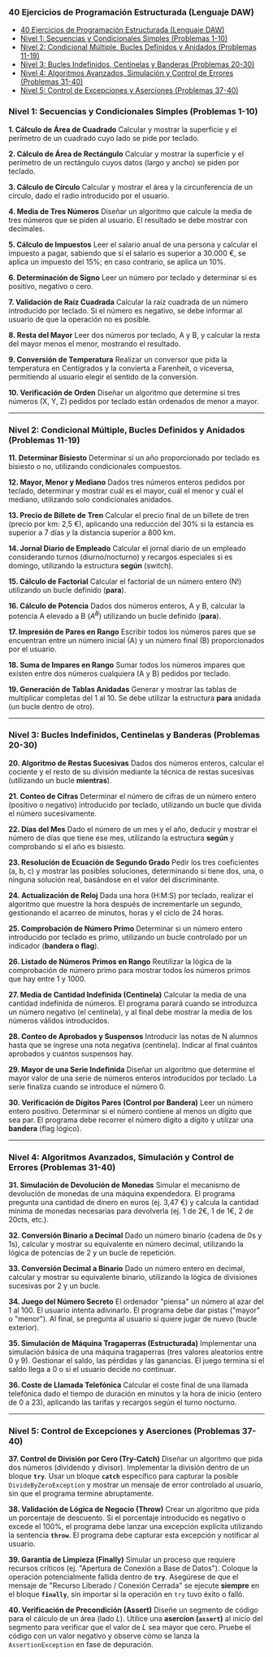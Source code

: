 ### 40 Ejercicios de Programación Estructurada (Lenguaje DAW)

- [40 Ejercicios de Programación Estructurada (Lenguaje DAW)](#40-ejercicios-de-programación-estructurada-lenguaje-daw)
- [Nivel 1: Secuencias y Condicionales Simples (Problemas 1-10)](#nivel-1-secuencias-y-condicionales-simples-problemas-1-10)
- [Nivel 2: Condicional Múltiple, Bucles Definidos y Anidados (Problemas 11-19)](#nivel-2-condicional-múltiple-bucles-definidos-y-anidados-problemas-11-19)
- [Nivel 3: Bucles Indefinidos, Centinelas y Banderas (Problemas 20-30)](#nivel-3-bucles-indefinidos-centinelas-y-banderas-problemas-20-30)
- [Nivel 4: Algoritmos Avanzados, Simulación y Control de Errores (Problemas 31-40)](#nivel-4-algoritmos-avanzados-simulación-y-control-de-errores-problemas-31-40)
- [Nivel 5: Control de Excepciones y Aserciones (Problemas 37-40)](#nivel-5-control-de-excepciones-y-aserciones-problemas-37-40)


### Nivel 1: Secuencias y Condicionales Simples (Problemas 1-10)

**1. Cálculo de Área de Cuadrado**
Calcular y mostrar la superficie y el perímetro de un cuadrado cuyo lado se pide por teclado.

**2. Cálculo de Área de Rectángulo**
Calcular y mostrar la superficie y el perímetro de un rectángulo cuyos datos (largo y ancho) se piden por teclado.

**3. Cálculo de Círculo**
Calcular y mostrar el área y la circunferencia de un círculo, dado el radio introducido por el usuario.

**4. Media de Tres Números**
Diseñar un algoritmo que calcule la media de tres números que se piden al usuario. El resultado se debe mostrar con decimales.

**5. Cálculo de Impuestos**
Leer el salario anual de una persona y calcular el impuesto a pagar, sabiendo que si el salario es superior a 30.000 €, se aplica un impuesto del 15%; en caso contrario, se aplica un 10%.

**6. Determinación de Signo**
Leer un número por teclado y determinar si es positivo, negativo o cero.

**7. Validación de Raíz Cuadrada**
Calcular la raíz cuadrada de un número introducido por teclado. Si el número es negativo, se debe informar al usuario de que la operación no es posible.

**8. Resta del Mayor**
Leer dos números por teclado, A y B, y calcular la resta del mayor menos el menor, mostrando el resultado.

**9. Conversión de Temperatura**
Realizar un conversor que pida la temperatura en Centígrados y la convierta a Farenheit, o viceversa, permitiendo al usuario elegir el sentido de la conversión.

**10. Verificación de Orden**
Diseñar un algoritmo que determine si tres números (X, Y, Z) pedidos por teclado están ordenados de menor a mayor.

---

### Nivel 2: Condicional Múltiple, Bucles Definidos y Anidados (Problemas 11-19)

**11. Determinar Bisiesto**
Determinar si un año proporcionado por teclado es bisiesto o no, utilizando condicionales compuestos.

**12. Mayor, Menor y Mediano**
Dados tres números enteros pedidos por teclado, determinar y mostrar cuál es el mayor, cuál el menor y cuál el mediano, utilizando solo condicionales anidados.

**13. Precio de Billete de Tren**
Calcular el precio final de un billete de tren (precio por km: 2,5 €), aplicando una reducción del 30% si la estancia es superior a 7 días *y* la distancia superior a 800 km.

**14. Jornal Diario de Empleado**
Calcular el jornal diario de un empleado considerando turnos (diurno/nocturno) y recargos especiales si es domingo, utilizando la estructura **según** (switch).

**15. Cálculo de Factorial**
Calcular el factorial de un número entero (N!) utilizando un bucle definido (**para**).

**16. Cálculo de Potencia**
Dados dos números enteros, A y B, calcular la potencia A elevado a B ($A^B$) utilizando un bucle definido (**para**).

**17. Impresión de Pares en Rango**
Escribir todos los números pares que se encuentran entre un número inicial (A) y un número final (B) proporcionados por el usuario.

**18. Suma de Impares en Rango**
Sumar todos los números impares que existen entre dos números cualquiera (A y B) pedidos por teclado.

**19. Generación de Tablas Anidadas**
Generar y mostrar las tablas de multiplicar completas del 1 al 10. Se debe utilizar la estructura **para** anidada (un bucle dentro de otro).

---

### Nivel 3: Bucles Indefinidos, Centinelas y Banderas (Problemas 20-30)

**20. Algoritmo de Restas Sucesivas**
Dados dos números enteros, calcular el cociente y el resto de su división mediante la técnica de restas sucesivas (utilizando un bucle **mientras**).

**21. Conteo de Cifras**
Determinar el número de cifras de un número entero (positivo o negativo) introducido por teclado, utilizando un bucle que divida el número sucesivamente.

**22. Días del Mes**
Dado el número de un mes y el año, deducir y mostrar el número de días que tiene ese mes, utilizando la estructura **según** y comprobando si el año es bisiesto.

**23. Resolución de Ecuación de Segundo Grado**
Pedir los tres coeficientes (a, b, c) y mostrar las posibles soluciones, determinando si tiene dos, una, o ninguna solución real, basándose en el valor del discriminante.

**24. Actualización de Reloj**
Dada una hora (H:M:S) por teclado, realizar el algoritmo que muestre la hora después de incrementarle un segundo, gestionando el acarreo de minutos, horas y el ciclo de 24 horas.

**25. Comprobación de Número Primo**
Determinar si un número entero introducido por teclado es primo, utilizando un bucle controlado por un indicador (**bandera o flag**).

**26. Listado de Números Primos en Rango**
Reutilizar la lógica de la comprobación de número primo para mostrar todos los números primos que hay entre 1 y 1000.

**27. Media de Cantidad Indefinida (Centinela)**
Calcular la media de una cantidad indefinida de números. El programa parará cuando se introduzca un número negativo (el centinela), y al final debe mostrar la media de los números válidos introducidos.

**28. Conteo de Aprobados y Suspensos**
Introducir las notas de N alumnos hasta que se ingrese una nota negativa (centinela). Indicar al final cuántos aprobados y cuántos suspensos hay.

**29. Mayor de una Serie Indefinida**
Diseñar un algoritmo que determine el mayor valor de una serie de números enteros introducidos por teclado. La serie finaliza cuando se introduce el número 0.

**30. Verificación de Dígitos Pares (Control por Bandera)**
Leer un número entero positivo. Determinar si el número contiene al menos un dígito que sea par. El programa debe recorrer el número dígito a dígito y utilizar una **bandera** (flag lógico).

---

### Nivel 4: Algoritmos Avanzados, Simulación y Control de Errores (Problemas 31-40)

**31. Simulación de Devolución de Monedas**
Simular el mecanismo de devolución de monedas de una máquina expendedora. El programa pregunta una cantidad de dinero en euros (ej. 3,47 €) y calcula la cantidad mínima de monedas necesarias para devolverla (ej. 1 de 2€, 1 de 1€, 2 de 20cts, etc.).

**32. Conversión Binario a Decimal**
Dado un número binario (cadena de 0s y 1s), calcular y mostrar su equivalente en número decimal, utilizando la lógica de potencias de 2 y un bucle de repetición.

**33. Conversión Decimal a Binario**
Dado un número entero en decimal, calcular y mostrar su equivalente binario, utilizando la lógica de divisiones sucesivas por 2 y un bucle.

**34. Juego del Número Secreto**
El ordenador "piensa" un número al azar del 1 al 100. El usuario intenta adivinarlo. El programa debe dar pistas ("mayor" o "menor"). Al final, se pregunta al usuario si quiere jugar de nuevo (bucle exterior).

**35. Simulación de Máquina Tragaperras (Estructurada)**
Implementar una simulación básica de una máquina tragaperras (tres valores aleatorios entre 0 y 9). Gestionar el saldo, las pérdidas y las ganancias. El juego termina si el saldo llega a 0 o si el usuario decide no continuar.

**36. Coste de Llamada Telefónica**
Calcular el coste final de una llamada telefónica dado el tiempo de duración en minutos y la hora de inicio (entero de 0 a 23), aplicando las tarifas y recargos según el turno nocturno.

---

### Nivel 5: Control de Excepciones y Aserciones (Problemas 37-40)

**37. Control de División por Cero (Try-Catch)**
Diseñar un algoritmo que pida dos números (dividendo y divisor). Implementar la división dentro de un bloque **`try`**. Usar un bloque **`catch`** específico para capturar la posible `DivideByZeroException` y mostrar un mensaje de error controlado al usuario, sin que el programa termine abruptamente.

**38. Validación de Lógica de Negocio (Throw)**
Crear un algoritmo que pida un porcentaje de descuento. Si el porcentaje introducido es negativo o excede el 100%, el programa debe lanzar una excepción explícita utilizando la sentencia **`throw`**. El programa debe capturar esta excepción y notificar al usuario.

**39. Garantía de Limpieza (Finally)**
Simular un proceso que requiere recursos críticos (ej. "Apertura de Conexión a Base de Datos"). Coloque la operación potencialmente fallida dentro de **`try`**. Asegúrese de que el mensaje de "Recurso Liberado / Conexión Cerrada" se ejecute **siempre** en el bloque **`finally`**, sin importar si la operación en `try` tuvo éxito o falló.

**40. Verificación de Precondición (Assert)**
Diseñe un segmento de código para el cálculo de un área (lado $L$). Utilice una **asercíon (`assert`)** al inicio del segmento para verificar que el valor de $L$ sea mayor que cero. Pruebe el código con un valor negativo y observe cómo se lanza la `AssertionException` en fase de depuración.
